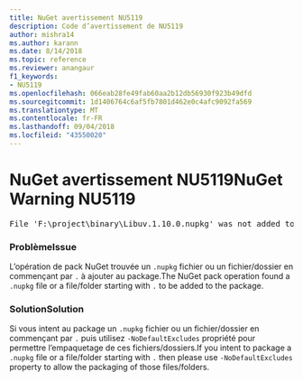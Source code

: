 ```yaml
---
title: NuGet avertissement NU5119
description: Code d’avertissement de NU5119
author: mishra14
ms.author: karann
ms.date: 8/14/2018
ms.topic: reference
ms.reviewer: anangaur
f1_keywords:
- NU5119
ms.openlocfilehash: 066eab28fe49fab60aa2b12db56930f923b49dfd
ms.sourcegitcommit: 1d1406764c6af5fb7801d462e0c4afc9092fa569
ms.translationtype: MT
ms.contentlocale: fr-FR
ms.lasthandoff: 09/04/2018
ms.locfileid: "43550020"
---
```

# <a name="nuget-warning-nu5119"></a><span data-ttu-id="91870-103">NuGet avertissement NU5119</span><span class="sxs-lookup"><span data-stu-id="91870-103">NuGet Warning NU5119</span></span>
<pre>File 'F:\project\binary\Libuv.1.10.0.nupkg' was not added to the package. Files and folders starting with '.' or ending with '.nupkg' are excluded by default. To include this file, use -NoDefaultExcludes from the commandline</pre>

### <a name="issue"></a><span data-ttu-id="91870-104">Problème</span><span class="sxs-lookup"><span data-stu-id="91870-104">Issue</span></span>

<span data-ttu-id="91870-105">L’opération de pack NuGet trouvée un `.nupkg` fichier ou un fichier/dossier en commençant par `.` à ajouter au package.</span><span class="sxs-lookup"><span data-stu-id="91870-105">The NuGet pack operation found a `.nupkg` file or a file/folder starting with `.` to be added to the package.</span></span>


### <a name="solution"></a><span data-ttu-id="91870-106">Solution</span><span class="sxs-lookup"><span data-stu-id="91870-106">Solution</span></span>

<span data-ttu-id="91870-107">Si vous intent au package un `.nupkg` fichier ou un fichier/dossier en commençant par `.` puis utilisez `-NoDefaultExcludes` propriété pour permettre l’empaquetage de ces fichiers/dossiers.</span><span class="sxs-lookup"><span data-stu-id="91870-107">If you intent to package a `.nupkg` file or a file/folder starting with `.` then please use `-NoDefaultExcludes` property to allow the packaging of those files/folders.</span></span>


